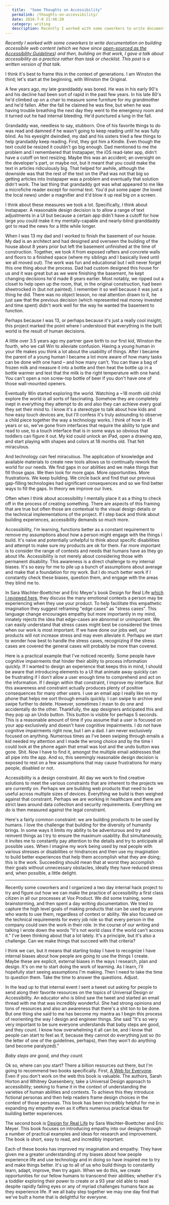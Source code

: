 ```yaml
---
   title:  "Some Thoughts on Accessibility"
   permalink: /thoughts-on-accessibility/
   date: 2016-7-8 21:46:20
   category: writing
   description: Recently I worked with some coworkers to write documentation on building accessibile web content (which we have since [open-sourced as the Accessibility Guidelines](http://accessibility.voxmedia.com)) and then, building on that work, I gave a talk about accessibility as a practice rather than task or checklist. This post is a written version of that talk.
---
```


_Recently I worked with some coworkers to write documentation on building accessibile web content (which we have since [open-sourced as the Accessibility Guidelines](http://accessibility.voxmedia.com)) and then, building on that work, I gave a talk about accessibility as a practice rather than task or checklist. This post is a written version of that talk._

I think it's best to frame this in the context of generations. I am Winston the third; let's start at the beginning, with Winston the Original.

A few years ago, my late granddaddy was bored. He was in his early 90's and his decline had been sort of rapid in the past few years. In his late 80's he'd climbed up on a chair to measure some furniture for my grandmother and he'd fallen. After the fall he claimed he was fine, but when he was having trouble breathing the next day they went to the emergency room and it turned out he had internal bleeding. He'd punctured a lung in the fall.

Grandaddy was, needless to say, stubborn. One of his favorite things to do was read and damned if he wasn't going to keep reading until he was fully blind. As his eyesight dwindled, my dad and his sisters tried a few things to help grandaddy keep reading. First, they got him a Kindle. Even though the text could be resized it couldn't go big enough. Dad mentioned to me the problem and I remembered that Instapaper, the iOS read-later app, didn't have a cutoff on text resizing. Maybe this was an accident; an oversight on the developer's part, or maybe not, but it meant that you could make the text in articles ridiculously big. That helped for awhile, although the downside was that the rest of the text on the iPad was not that big so getting articles into Instapaper was a problem and eventually that solution didn't work. The last thing that grandaddy got was what appeared to me like a microfiche reader except for normal text. You'd put some paper (he loved the local news) under a magnifier and it'd blow it up real big on a screen.

I think about these measures we took a lot. Specifically, I think about Instapaper. A reasonable design decision is to allow a range of text adjustments in a UI but because a certain app didn't have a cutoff for how large you could make it my mentally-capable and nearly-blind granddaddy got to read the news for a little while longer.

When I was 13 my dad and I worked to finish the basement of our house. My dad is an architect and had designed and overseen the building of the house about 8 years prior but left the basement unfinished at the time of construction. Together, we took it from exposed rafters and concrete walls and floors to a finished space (where my siblings and I basically lived until we all moved out). The work was fun and educational but I will never forget this one thing about the process. Dad had custom designed this house for us and it was great but as we were finishing the basement, he kept changing decisions he'd made 8 years earlier. Most notably, we ripped out a closet to help open up the room, that, in the original construction, had been sheetrocked in (but not painted). I remember it so well because it was just a thing he did. There was no object lesson, no real attention drawn to it, he just saw that the previous decision (which represented real money invested and time spent) didn't work well for the way he wanted the basement to function.

Perhaps because I was 13, or perhaps because it's just a really cool insight, this project marked the point where I understood that everything in the built world is the result of human decisions.

A little over 3.5 years ago my partner gave birth to our first kid, Winston the fourth, who we call Win to alleviate confusion. Having a young human in your life makes you think a lot about the usability of things. After I became the parent of a young human I became a lot more aware of how many tasks can be done with one hand – and how many can't. You can thaw a bag of frozen milk and measure it into a bottle and then heat the bottle up in a bottle warmer and test that the milk is the right temperature with one hand. You can't open a non screw-top bottle of beer if you don't have one of those wall-mounted openers.

Eventually Win started exploring the world. Watching a ~18 month old child explore the world is all sorts of fascinating. Somehow they are completely inept in everything they attempt to do and also they can achieve every goal they set their mind to. I know it's a stereotype to talk about how kids and how easy touch devices are, but I'll confess it's truly astounding to observe a child piece together the way a technology works. I think of how in 45 years or so, we've gone from interfaces that require the ability to type and read to use, to a touch interface that is in some ways so obvious that toddlers can figure it out. My kid could unlock an iPad, open a drawing app, and start playing with shapes and colors at 18 months old. That felt miraculous.

And technology _can_ feel miraculous. The application of knowledge and available materials to create new tools allows us to continually rework the world for our needs. We find gaps in our abilities and we make things that fill those gaps. We then look for more gaps. More opportunities. More frustrations. We keep building. We circle back and find that our previous gap-filling technologies had significant consequences and so we find better ways to fill the gaps. In theory we improve our lives.

Often when I think about accessibility I mentally place it as a thing to check off in the process of creating something. There are aspects of this framing that are true but often those are contextual to the visual design details or the technical implementations of the project. If I step back and think about building experiences, accessibility demands so much more.

Accessibility, I'm learning, functions better as a constant requirement to remove my assumptions about how a person might engage with the things I build. It's naive and potentially unhelpful to think about specific disabilities and attempt to make sure my products are ok for them. Far more important is to consider the range of contexts and needs that humans have as they go about life. Accessibility is not merely about considering those with permanent disability. This awareness is a direct challenge to my internal biases. It's so easy for me to pile up a bunch of assumptions about average and make that a foundation for my work. But I do much better work if I constantly check these biases, question them, and engage with the areas they blind me to.

In Sara Wachter-Boettcher and Eric Meyer's book Design for Real Life [which I reviewed here](http://winstonhearn.com/book-design-for-real-life/), they discuss the many emotional contexts a person may be experiencing when they use your product. To help facilitate this empathetic imagination they suggest reframing "edge cases" as "stress cases". This language change encourages empathy but more importantly in my mind, innately rejects the idea that edge-cases are abnormal or unimportant. We can easily understand that stress cases might best be considered the times when our work is most important. If we have done our jobs well, our products will not increase stress and may even alleviate it. Perhaps we start to wonder how best to handle the stress cases, recognizing if the stress cases are covered the general cases will probably be more than covered.

Here is a practical example that I've noticed recently. Some people have cognitive impairments that hinder their ability to process information quickly. If I wanted to design an experience that keeps this in mind, I should be aware that introducing elements to a UI that animate away quickly can be frustrating if I don't allow a user enough time to comprehend and act on the information. If I design within that constraint, I improve my interface. But this awareness and constraint actually produces plenty of positive consequences for many other users. I use an email app I really like on my phone that helps me sort through emails quickly. I can swipe to archive and swipe further to delete. However, sometimes I mean to do one and accidentally do the other. Thankfully, the app designers anticipated this and they pop up an Undo button. This button is visible for perhaps 5 seconds. This is a reasonable amount of time if you assume that a user is focused on your app exclusively and doesn't have cognitive impairments. I do not have cognitive impairments right now, but I am a dad. I am never exclusively focused on anything. Numerous times as I've been swiping through emails a kid needed my attention and I made the wrong choice and by the time I could look at the phone again that email was lost and the undo button was gone. Shit. Now I have to find it, amongst the multiple email addresses that all pipe into the app. And so, this seemingly reasonable design decision is exposed to rest on a few assumptions that may cause frustrations for many people, disabled or not.

Accessibility is a design constraint. All day we work to find creative solutions to meet the various constraints that are inherent to the projects we are currently on. Perhaps we are building web products that need to be useful across multiple sizes of devices. Everything we build is then weighed against that constraint. Perhaps we are working in healthcare and there are strict laws around data collection and security requirements. Everything we do is then measured against the legal constraint.

Here's a fairly common constraint: we are building products to be used by humans. I love the challenge that building for the diversity of humanity brings. In some ways it limits my ability to be adventurous and try and reinvent things as I try to ensure the maximum usability. But simultaneously, it invites me to constantly pay attention to the details and try to anticipate all possible uses. When I imagine my work being used by real people with various stresses or disabilities or hindrances and then use my imagination to build better experiences that help them accomplish what they are doing; this is the work. Succeeding should mean that at worst they accomplish their goals without unnecessary obstacles, ideally they have reduced stress and, when possible, a little delight.

----

Recently some coworkers and I organized a two day internal hack project to try and figure out how we can make the practice of accessibility a first class citizen in all our processes at Vox Product. We did some training, some brainstorming, and then spent a day writing documentation. We tried to capture the high level goals of making products that can be used by anyone who wants to use them, regardless of context or ability. We also focused on the technical requirements for every job role so that every person in the company could own the work in their role. In the course of our writing and talking I wrote down the words "It's not world class if the world can't access it." I've been thinking about that a lot lately. It's a principle, but it's also a challenge. Can we make things that succeed with that criteria?

I think we can, but it means that starting today I have to recognize I have internal biases about how people are going to use the things I create. Maybe these are explicit, external biases in the ways I research, plan and design. It's on me to start doing the work of learning. As I learn, I'll hopefully start seeing assumptions I'm making. Then I need to take the time to question them. Take the time to answer the questions. Adjust.

In the lead up to that internal event I sent a tweet out asking for people to send along their favorite resources on the topics of Universal Design or Accessibility. An educator who is blind saw the tweet and started an email thread with me that was incredibly wonderful. She had strong opinions and tons of resources and also an awareness that there's a shit ton to be done. But one thing she said to me has become my mantra as I begin this process of reorienting the way I design and engineer things. She said "It's so very very important to be sure everyone understands that baby steps are good, and they count. I know how overwhelming it all can be, and I know that people can start to feel as if, because they cannot do everything just so (to the letter of one of the guidelines, perhaps), then they won't do anything (and become paralyzed)."

*Baby steps are good, and they count.*

Ok so, where can you start? There a billion resources out there, but I'm going to recommend two books specifically. First, [A Web for Everyone](http://rosenfeldmedia.com/books/a-web-for-everyone/). Even if you don't work on the web this book is valuable. The authors, Sarah Horton and Whitney Quesenbery, take a Universal Design approach to accessibility; seeking to frame it in the context of understanding the varieties of human abilities and contexts. To achieve this they introduce fictional personas and then help readers frame design choices in the context of those personas. This book has been incredibly helpful for me in expanding my empathy even as it offers numerous practical ideas for building better experiences.

The second book is [Design for Real Life](https://abookapart.com/products/design-for-real-life) by Sara Wachter-Boettcher and Eric Meyer. This book focuses on introducing empathy into our designs through a number of practical examples and ideas for research and improvement. The book is short, easy to read, and incredibly important.

Each of these books has improved my imagination and empathy. They have given me a greater understanding of my biases about how people experience life and use technology and in doing so have inspired me to try and make things better. It's up to all of us who build things to constantly learn, adapt, improve, then try again. When we do this, we create opportunities for our fellow humans to transcend their abilities; whether it's a toddler exploring their power to create or a 93 year old able to read despite rapidly failing eyes or any of myriad challenges humans face as they experience life. If we all baby step together we may one day find that we've built a home that is delightful for everyone.
